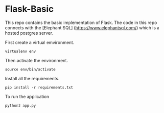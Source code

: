 # Flask-Basic

This repo contains the basic implementation of Flask. 
The code in this repo connects with the [Elephant SQL] (https://www.elephantsql.com/) which is a hosted postgres server.

First create a virtual emvironment.

```
virtualenv env

```
Then activate the environment.
```
source env/bin/activate

```

Install all the requirements.

```
pip install -r requirements.txt

```
To run the application 
```
python3 app.py

```
